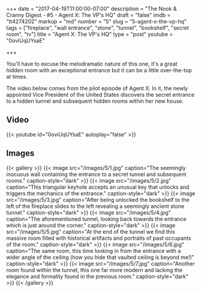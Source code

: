 +++
date = "2017-04-19T11:00:00-07:00"
description = "The Nook & Cranny Digest - #5 - Agent X: The VP's HQ"
draft = "false"
imdb = "tt4274202"
markup = "md"
number = "5"
slug = "5-agent-x-the-vp-hq"
tags = ["fireplace", "wall entrance", "stone", "tunnel", "bookshelf", "secret room", "tv"]
title = "Agent X: The VP's HQ"
type = "post"
youtube = "0oviUqUYsaE"

+++

You'll have to excuse the melodramatic nature of this one, it's a great hidden
room with an exceptional entrance but it can be a little over-the-top at times.

The video below comes from the pilot episode of Agent X. In it, the newly
appointed Vice President of the United States discovers the secret entrance
to a hidden tunnel and subsequent hidden rooms within her new house.

## Video

{{< youtube id="0oviUqUYsaE" autoplay="false"  >}}


## Images

{{< gallery >}}
    {{< image src="/images/5/1.jpg" caption="The seemingly inocuous wall containing the entrance to a secret tunnel and subsequent rooms." caption-style="dark" >}}
    {{< image src="/images/5/2.jpg" caption="This triangular keyhole accepts an unusual key that unlocks and triggers the mechanics of the entrance." caption-style="dark" >}}
    {{< image src="/images/5/3.jpg" caption="After being unlocked the bookshelf to the left of the fireplace slides to the left revealing a seemingly ancient stone tunnel." caption-style="dark" >}}
    {{< image src="/images/5/4.jpg" caption="The aforementioned tunnel, looking back towards the entrance which is just around the corner." caption-style="dark" >}}
    {{< image src="/images/5/5.jpg" caption="At the end of the tunnel we find this massive room filled with historical artifacts and portraits of past occupants of the room." caption-style="dark" >}}
    {{< image src="/images/5/6.jpg" caption="The same room, this time looking in from the entrance with a wider angle of the ceiling (how you hide that vaulted ceiling is beyond me!)" caption-style="dark" >}}
    {{< image src="/images/5/7.jpg" caption="Another room found within the tunnel, this one far more modern and lacking the elegance and formality found in the previous room." caption-style="dark" >}}
{{< /gallery >}}
